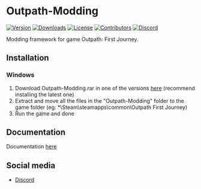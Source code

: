 # Outpath-Modding
[![Version](https://img.shields.io/github/v/release/MrAfitol/Outpath-Modding?sort=semver&style=for-the-badge&color=353AFF&label=Version)](https://github.com/MrAfitol/Outpath-Modding/releases)
[![Downloads](https://img.shields.io/github/downloads/MrAfitol/Outpath-Modding/total?style=for-the-badge)](https://github.com/MrAfitol/Outpath-Modding)
[![License](https://img.shields.io/github/license/MrAfitol/Outpath-Modding?color=FF0400&style=for-the-badge)](https://github.com/MrAfitol/Outpath-Modding/blob/main/LICENSE)
[![Contributors](https://img.shields.io/github/contributors/MrAfitol/Outpath-Modding?style=for-the-badge)](https://github.com/MrAfitol/Outpath-Modding/graphs/contributors)
[![Discord](https://img.shields.io/discord/1104071704680083600?color=blue&label=Discord&logo=Discord&logoColor=white&style=for-the-badge)](https://discord.gg/XnjNVRz9XM)

Modding framework for game Outpath: First Journey.

## Installation

### Windows
1. Download Outpath-Modding.rar in one of the versions [here](https://github.com/MrAfitol/Outpath-Modding/releases) (recommend installing the latest one)
2. Extract and move all the files in the "Outpath-Modding" folder to the game folder (eg: *\Steam\steamapps\common\Outpath First Journey)
3. Run the game and done

## Documentation
Documentation [here](https://outpath-modding.gitbook.io/outpath-modding/) 

## Social media
* [Discord](https://discord.gg/XnjNVRz9XM)
